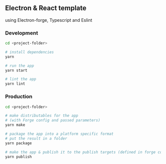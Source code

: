 ## Electron & React template

using Electron-forge, Typescript and Eslint

### Development

```bash
cd <project-folder>

# install dependencies
yarn

# run the app
yarn start

# lint the app
yarn lint
```

### Production

```bash
cd <project-folder>

# make distributables for the app
# (with Forge config and passed parameters)
yarn make

# package the app into a platform specific format
# put the result in a folder
yarn package

# make the app & publish it to the publish targets (defined in forge config)
yarn publish
```
